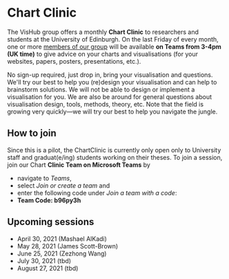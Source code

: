 # Chart Clinic

The VisHub group offers a monthly **Chart Clinic** to researchers and students at the University of Edinburgh. On the last Friday of every month, one or more [members of our group](https://visualinteractivedata.github.io/people.html) will be available **on Teams from 3-4pm (UK time)** to give advice on your charts and visualisations (for your websites, papers, posters, presentations, etc.).

No sign-up required, just drop in, bring your visualisation and questions. We'll try our best to help you (re)design your visualisation and can help to brainstorm solutions. We will not be able to design or implement a visualisation for you. We are also be around for general questions about visualisation design, tools, methods, theory, etc. Note that the field is growing very quickly—we will try our best to help you navigate the jungle.

## How to join

Since this is a pilot, the ChartClinic is currently only open only to University staff and graduat(e/ing) students working on their theses. To join a session, join our Chart **Clinic Team on Microsoft Teams** by 
* navigate to _Teams_, 
* select _Join or create a team_ and 
* enter the following code under _Join a team with a code_:
* **Team Code: b96py3h**

## Upcoming sessions

-   April 30, 2021 (Mashael AlKadi)
-   May 28, 2021 (James Scott-Brown)
-   June 25, 2021 (Zezhong Wang)
-   July 30, 2021 (tbd)
-   August 27, 2021 (tbd)
